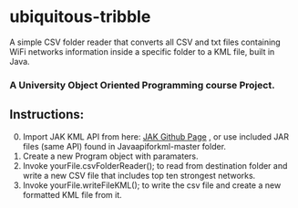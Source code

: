 # ubiquitous-tribble

A simple CSV folder reader that converts all CSV and txt files containing
WiFi networks information inside a specific folder to a KML file, built in Java.


### A University Object Oriented Programming course Project.


 ## Instructions:
0. Import JAK KML API from here: [JAK Github Page](https://github.com/micromata/javaapiforkml) , 
or use included JAR files (same API) found in Javaapiforkml-master folder.
1. Create a new Program object with paramaters.
2. Invoke yourFile.csvFolderReader(); to read from destination folder and write a new 
CSV file that includes top ten strongest networks.
3. Invoke yourFile.writeFileKML(); to write the csv file and create a new formatted KML file from it.

